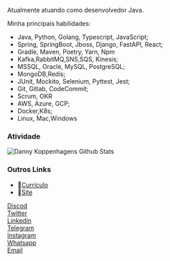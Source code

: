 Atualmente atuando como desenvolvedor Java.

Minha principais habilidades:

- Java, Python, Golang, Typescript, JavaScript;
- Spring, SpringBoot, Jboss, Django, FastAPI, React;
- Gradle, Maven, Poetry, Yarn, Npm
- Kafka,RabbitMQ,SNS,SQS, Kinesis;
- MSSQL, Oracle, MySQL, PostgreSQL;
- MongoDB,Redis;
- JUnit, Mockito, Selenium, Pyttest, Jest;
- Git, Gitlab, CodeCommit;
- Scrum, OKR
- AWS, Azure, GCP;
- Docker,K8s;
- Linux, Mac,Windows

### Atividade

<img src="https://github-readme-stats.vercel.app/api?username=souluanf&show_icons=true" alt="Danny Koppenhagens Github Stats"></img>

### Outros Links

- 📝[Currículo](https://luanfernandes.dev/resume)
- 🚧[Site](https://luanfernandes.dev)

<a href="https://discord.com/users/316011012337827840" target="_blank">Discod</a><br/>
<a href="https://twitter.com/souluanf" target="_blank">Twitter</a><br/>
<a href="https://www.linkedin.com/in/souluanf/" target="_blank">Linkedin</a><br/>
<a href="https://t.me/souluanf" target="_blank">Telegram</a><br/>
<a href="https://www.instagram.com/souluanf/" target="_blank">Instagram</a><br/>
<a href="https://api.whatsapp.com/send?phone=5511954875270" target="_blank">Whatsapp</a><br/>
<a href="mailto:hello@luanfernandes.dev" target="_blank">Email</a><br/>
